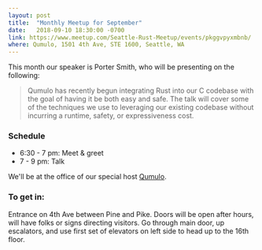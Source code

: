 ```yaml
---
layout: post
title:  "Monthly Meetup for September"
date:   2018-09-10 18:30:00 -0700
link: https://www.meetup.com/Seattle-Rust-Meetup/events/pkggvpyxmbnb/
where: Qumulo, 1501 4th Ave, STE 1600, Seattle, WA
---
```


This month our speaker is Porter Smith, who will be presenting on the following:

> Qumulo has recently begun integrating Rust into our C codebase with the goal of having it be both easy and safe. The talk will cover some of the techniques we use to leveraging our existing codebase without incurring a runtime, safety, or expressiveness cost.

### Schedule

- 6:30 - 7 pm: Meet & greet
- 7 - 9 pm: Talk

We'll be at the office of our special host [Qumulo](https://www.google.com/maps/place/Qumulo,+Inc/@47.6101003,-122.33746,15z/data=!4m2!3m1!1s0x0:0x41ea624d7dda4b4c?sa=X&ved=2ahUKEwjE1LCHzejdAhXkIDQIHagzBbgQ_BIwDXoECAkQCw).

### To get in:

Entrance on 4th Ave between Pine and Pike. Doors will be open after hours, will have folks or signs directing visitors. Go through main door, up escalators, and use first set of elevators on left side to head up to the 16th floor.
